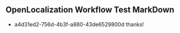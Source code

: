 ## OpenLocalization Workflow Test MarkDown
* a4d31ed2-756d-4b3f-a880-43de6529800d thanks!

<!--HONumber=Jul16_HO3-->


